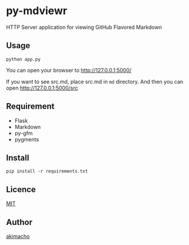 py-mdviewr
====

HTTP Server application for viewing GitHub Flavored Markdown

## Usage

```
python app.py
```

You can open your browser to http://127.0.0.1:5000/

If you want to see src.md, place src.md in `md` directory. And then you can open http://127.0.0.1:5000/src

## Requirement

* Flask
* Markdown
* py-gfm
* pygments

## Install

```
pip install -r requirements.txt
```

## Licence

[MIT](https://github.com/akimacho/py-mdviewr/blob/master/LICENSE)

## Author

[akimacho](https://github.com/akimacho)